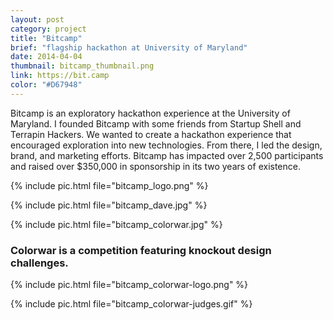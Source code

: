 ```yaml
---
layout: post
category: project
title: "Bitcamp"
brief: "flagship hackathon at University of Maryland"
date: 2014-04-04
thumbnail: bitcamp_thumbnail.png
link: https://bit.camp
color: "#D67948"
---
```


Bitcamp is an exploratory hackathon experience at the University of Maryland. I founded Bitcamp with some friends from Startup Shell and Terrapin Hackers. We wanted to create a hackathon experience that encouraged exploration into new technologies. From there, I led the design, brand, and marketing efforts. Bitcamp has impacted over 2,500 participants and raised over $350,000 in sponsorship in its two years of existence.

{% include pic.html file="bitcamp_logo.png" %}

{% include pic.html file="bitcamp_dave.jpg" %}

{% include pic.html file="bitcamp_colorwar.jpg" %}

### Colorwar is a competition featuring knockout design challenges.

{% include pic.html file="bitcamp_colorwar-logo.png" %}

{% include pic.html file="bitcamp_colorwar-judges.gif" %}
